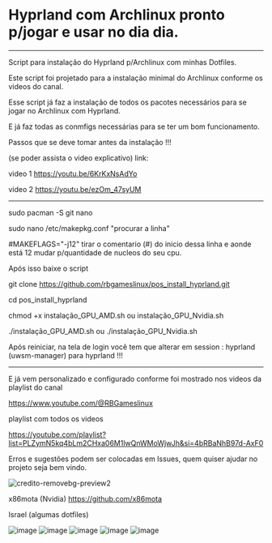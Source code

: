 # Hyprland com Archlinux pronto p/jogar e usar no dia dia.
-----------------------------------------------------------

Script para instalação do Hyprland p/Archlinux com minhas Dotfiles. 

Este script foi projetado para a instalação minimal do Archlinux conforme os videos do canal.

Esse script já faz a instalação de todos os pacotes necessários para se jogar no Archlinux com Hyprland.

E já faz todas as conmfigs necessárias para se ter um bom funcionamento.

Passos que se deve tomar antes da instalação !!!

(se poder assista o video explicativo) link:

video 1 https://youtu.be/6KrKxNsAdYo

video 2 https://youtu.be/ezOm_47syUM

-------------------------------------------------------------

sudo pacman -S git nano

sudo nano /etc/makepkg.conf
"procurar a linha"

#MAKEFLAGS="-j12" tirar o comentario (#) do inicio dessa linha e aonde está 12 mudar p/quantidade
de nucleos do seu cpu.

Após isso baixe  o script 

git clone https://github.com/rbgameslinux/pos_install_hyprland.git

cd pos_install_hyprland

chmod +x instalação_GPU_AMD.sh  ou instalação_GPU_Nvidia.sh

./instalação_GPU_AMD.sh ou ./instalação_GPU_Nvidia.sh

Após reiniciar, na tela de login você tem que alterar em session : hyprland (uwsm-manager) para hyprland !!!

---------------------------------------------------------------

E já vem personalizado e configurado conforme foi mostrado nos videos da playlist do canal 

https://www.youtube.com/@RBGameslinux

playlist com todos os videos 

https://youtube.com/playlist?list=PLZymN5kq4bLm2CHxa06M1lwQnWMoWjwJh&si=4bRBaNhB97d-AxF0

Erros e sugestões podem ser colocadas em Issues, quem quiser ajudar no projeto seja bem vindo.

![credito-removebg-preview2](https://github.com/user-attachments/assets/f2099839-5fed-4495-88b5-7a425b05c747)

x86mota (Nvidia)
https://github.com/x86mota

Israel  (algumas dotfiles)


![image](https://github.com/user-attachments/assets/25fa406d-522a-4fe2-baa6-c0c9c8ff7680)
![image](https://github.com/user-attachments/assets/ebe0ae1b-fc03-4ab4-a7f3-3b484f6513d8)
![image](https://github.com/user-attachments/assets/44e3b450-b8b3-4e60-8503-de84f5d987e9)
![image](https://github.com/user-attachments/assets/9010f5ac-1ac1-47a3-be71-36c72d06702f)
![image](https://github.com/user-attachments/assets/66d0717b-59a7-4603-9e3c-49ae03a2395b)






